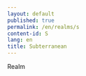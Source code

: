 ```yaml
---
layout: default
published: true
permalink: /en/realms/s
content-id: S
lang: en
title: Subterranean
---
```


Realm
